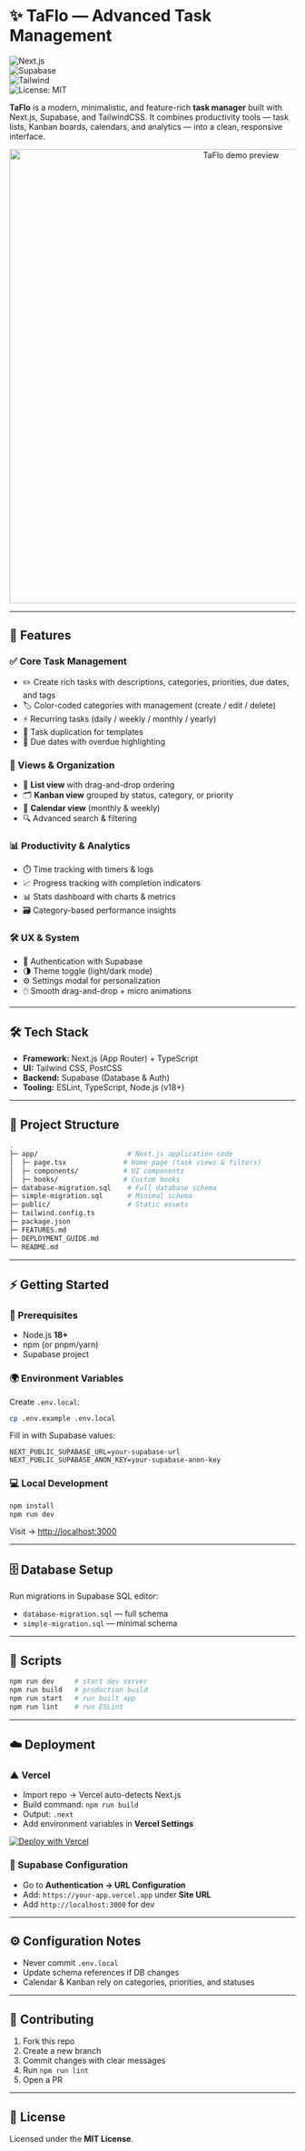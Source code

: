 # ✨ TaFlo — Advanced Task Management  

![Next.js](https://img.shields.io/badge/Next.js-15-black?style=for-the-badge&logo=nextdotjs)  
![Supabase](https://img.shields.io/badge/Supabase-Database%20%26%20Auth-3ECF8E?style=for-the-badge&logo=supabase&logoColor=white)  
![Tailwind](https://img.shields.io/badge/TailwindCSS-UI-38B2AC?style=for-the-badge&logo=tailwind-css&logoColor=white)  
![License: MIT](https://img.shields.io/badge/License-MIT-blue?style=for-the-badge)  

**TaFlo** is a modern, minimalistic, and feature-rich **task manager** built with Next.js, Supabase, and TailwindCSS. It combines productivity tools — task lists, Kanban boards, calendars, and analytics — into a clean, responsive interface.  

<p align="center">
  <img alt="TaFlo demo preview" src="docs/screenshot-home.png" width="800" />
</p>  

---

## 🚀 Features

### ✅ Core Task Management
- ✏️ Create rich tasks with descriptions, categories, priorities, due dates, and tags  
- 🏷️ Color-coded categories with management (create / edit / delete)  
- ⚡ Recurring tasks (daily / weekly / monthly / yearly)  
- 📌 Task duplication for templates  
- 🔔 Due dates with overdue highlighting  

### 🎯 Views & Organization
- 📃 **List view** with drag-and-drop ordering  
- 🗂️ **Kanban view** grouped by status, category, or priority  
- 📅 **Calendar view** (monthly & weekly)  
- 🔍 Advanced search & filtering  

### 📊 Productivity & Analytics
- ⏱️ Time tracking with timers & logs  
- 📈 Progress tracking with completion indicators  
- 📊 Stats dashboard with charts & metrics  
- 🗃️ Category-based performance insights  

### 🛠️ UX & System
- 🔐 Authentication with Supabase  
- 🌗 Theme toggle (light/dark mode)  
- ⚙️ Settings modal for personalization  
- 🖱️ Smooth drag-and-drop + micro animations  

---

## 🛠️ Tech Stack
- **Framework:** Next.js (App Router) + TypeScript  
- **UI:** Tailwind CSS, PostCSS  
- **Backend:** Supabase (Database & Auth)  
- **Tooling:** ESLint, TypeScript, Node.js (v18+)  

---

## 📂 Project Structure
```bash
.
├─ app/                      # Next.js application code
│  ├─ page.tsx              # Home page (task views & filters)
│  ├─ components/           # UI components
│  ├─ hooks/                # Custom hooks
├─ database-migration.sql    # Full database schema
├─ simple-migration.sql      # Minimal schema
├─ public/                   # Static assets
├─ tailwind.config.ts
├─ package.json
├─ FEATURES.md
├─ DEPLOYMENT_GUIDE.md
└─ README.md
```

---

## ⚡ Getting Started

### 🔧 Prerequisites
- Node.js **18+**  
- npm (or pnpm/yarn)  
- Supabase project  

### 🌍 Environment Variables
Create `.env.local`:
```bash
cp .env.example .env.local
```

Fill in with Supabase values:
```env
NEXT_PUBLIC_SUPABASE_URL=your-supabase-url
NEXT_PUBLIC_SUPABASE_ANON_KEY=your-supabase-anon-key
```

### 💻 Local Development
```bash
npm install
npm run dev
```
Visit → [http://localhost:3000](http://localhost:3000)

---

## 🗄️ Database Setup
Run migrations in Supabase SQL editor:  
- `database-migration.sql` — full schema  
- `simple-migration.sql` — minimal schema  

---

## 📜 Scripts
```bash
npm run dev     # start dev server
npm run build   # production build
npm run start   # run built app
npm run lint    # run ESLint
```

---

## ☁️ Deployment

### ▲ Vercel
- Import repo → Vercel auto-detects Next.js  
- Build command: `npm run build`  
- Output: `.next`  
- Add environment variables in **Vercel Settings**  

[![Deploy with Vercel](https://vercel.com/button)](https://vercel.com/new)  

### 🔗 Supabase Configuration
- Go to **Authentication → URL Configuration**  
- Add: `https://your-app.vercel.app` under **Site URL**  
- Add `http://localhost:3000` for dev  

---

## ⚙️ Configuration Notes
- Never commit `.env.local`  
- Update schema references if DB changes  
- Calendar & Kanban rely on categories, priorities, and statuses  

---

## 🤝 Contributing
1. Fork this repo  
2. Create a new branch  
3. Commit changes with clear messages  
4. Run `npm run lint`  
5. Open a PR  

---

## 📄 License
Licensed under the **MIT License**.  
